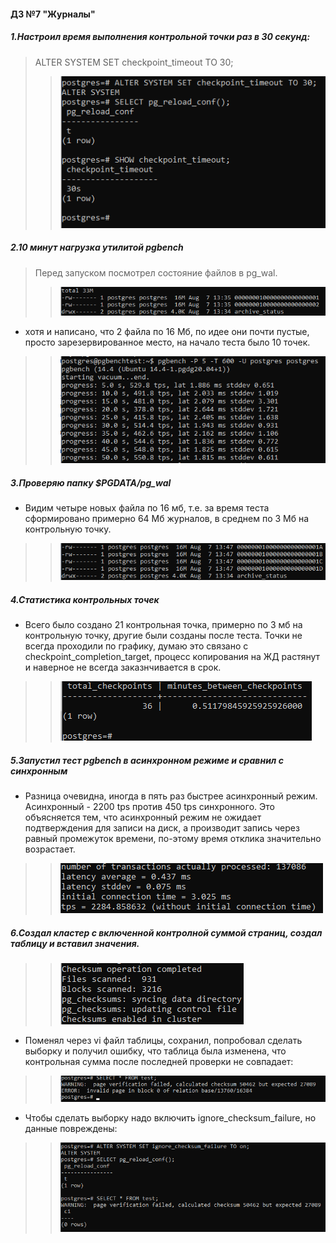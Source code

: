 #### ДЗ №7 "Журналы"
##### _1.Настроил время выполнения контрольной точки раз в 30 секунд:_ 
> ALTER SYSTEM SET checkpoint_timeout TO 30; 
>> ![alt tag](https://github.com/vinogradishev/vinogradishev/blob/6bbe8b45143d7f1f97001aba5ffc7ac2d6a920ab/set30sec.png)

##### _2.10 минут нагрузка утилитой pgbench_ 
> Перед запуском посмотрел состояние файлов в pg_wal.
>> ![alt tag](https://github.com/vinogradishev/vinogradishev/blob/6bbe8b45143d7f1f97001aba5ffc7ac2d6a920ab/beforestartpgbench.png)
- хотя и написано, что 2 файла по 16 Мб, по идее они почти пустые, просто зарезервированное место, на начало теста было 10 точек.
>> ![alt tag](https://github.com/vinogradishev/vinogradishev/blob/6bbe8b45143d7f1f97001aba5ffc7ac2d6a920ab/startpgbench.png)

##### _3.Проверяю папку $PGDATA/pg_wal_ 
- Видим четыре новых файла по 16 мб, т.е. за время теста сформировано примерно 64 Мб журналов, в среднем по 3 Мб на контрольную точку.
>> ![alt tag](https://github.com/vinogradishev/vinogradishev/blob/6bbe8b45143d7f1f97001aba5ffc7ac2d6a920ab/afterpgbench.png)

##### _4.Статистика контрольных точек_
- Всего было создано 21 контрольная точка, примерно по 3 мб на контрольную точку, другие были созданы после теста. Точки не всегда проходили по графику, думаю это связано с checkpoint_completion_target, процесс копирования на ЖД растянут и наверное не всегда заказнчивается в срок.
>> ![alt tag](https://github.com/vinogradishev/vinogradishev/blob/6bbe8b45143d7f1f97001aba5ffc7ac2d6a920ab/totalcp.png)

##### _5.Запустил тест pgbench в асинхронном режиме и сравнил с синхронным_
- Разница очевидна, иногда в пять раз быстрее асинхронный режим. Асинхронный - 2200 tps против 450 tps синхронного. Это объясняется тем, что асинхронный режим не ожидает подтверждения для записи на диск, а производит запись через равный промежуток времени, по-этому время отклика значительно возрастает.
>> ![alt tag](https://github.com/vinogradishev/vinogradishev/blob/6bbe8b45143d7f1f97001aba5ffc7ac2d6a920ab/async.png)

##### _6.Создал кластер с включенной контролной суммой страниц, создал таблицу и вставил значения._
>> ![alt tag](https://github.com/vinogradishev/vinogradishev/blob/6bbe8b45143d7f1f97001aba5ffc7ac2d6a920ab/chksums.png)
- Поменял через vi файл таблицы, сохранил, попробовал сделать выборку и получил ошибку, что таблица была изменена, что контрольная сумма после последней проверки не совпадает:
>> ![alt tag](https://github.com/vinogradishev/vinogradishev/blob/6bbe8b45143d7f1f97001aba5ffc7ac2d6a920ab/chksumserr.png)
- Чтобы сделать выборку надо включить ignore_checksum_failure, но данные повреждены:
>> ![alt tag](https://github.com/vinogradishev/vinogradishev/blob/6bbe8b45143d7f1f97001aba5ffc7ac2d6a920ab/IGNchksumserr.png)

